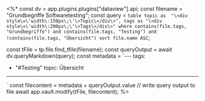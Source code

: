 <%*
const dv = app.plugins.plugins["dataview"].api;
const filename = "Grundbegriffe Softwaretesting";
const query = `table topic as 
"\<div style\=\'width\:150px\;\'\>Topic\</div\>", tags as "\<div style\=\'width\:200px\;\'\>Tags\</div\>"
where contains(file.tags, "Grundbegriffe") and contains(file.tags, "Testing") and !contains(file.tags, "Übersicht")
sort file.name ASC`;

const tFile = tp.file.find_tfile(filename);
const queryOutput = await dv.queryMarkdown(query);
const metadata = `---
tags:
  - "#Testing"
topic: Übersicht
---
`
const filecontent = metadata + queryOutput.value
// write query output to file
await app.vault.modify(tFile, filecontent);
%>